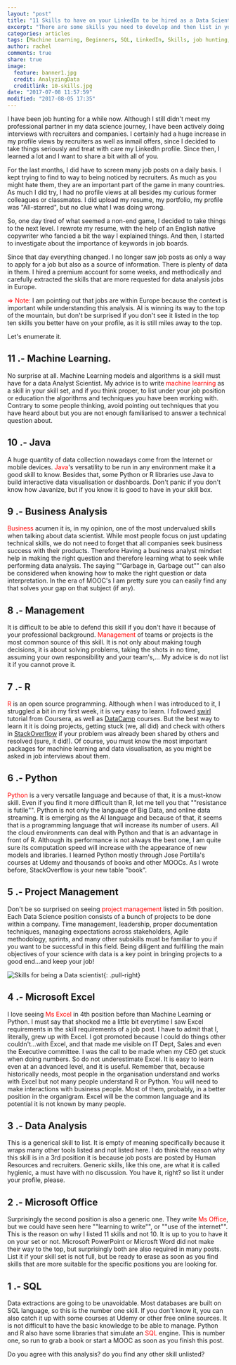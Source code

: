 ```yaml
---
layout: "post"
title: "11 Skills to have on your LinkedIn to be hired as a Data Scientist"
excerpt: "There are some skills you need to develop and then list in your linkedin profile that will help in your job hunting. Are you ready to know which ones?"
categories: articles
tags: [Machine Learning, Beginners, SQL, LinkedIn, Skills, job hunting, Excel, Data Science]
author: rachel
comments: true
share: true
image:
  feature: banner1.jpg
  credit: AnalyzingData
  creditlink: 10-skills.jpg
date: "2017-07-08 11:57:59"
modified: "2017-08-05 17:35"
---
```


I have been job hunting for a while now. Although I still didn't meet my professional partner in my data science journey, I have been actively doing interviews with recruiters and companies. I certainly had a huge increase in my profile views by recruiters as well as inmail offers, since I decided to take things seriously and treat with care my LinkedIn profile. Since then, I learned a lot and I want to share a bit with all of you.

For the last months, I did have to screen many job posts on a daily basis. I kept trying to find to way to being noticed by recruiters. As much as you might hate them, they are an important part of the game in many countries. As much I did try, I had no profile views at all besides my curious former colleagues or classmates. I did upload my resume, my portfolio, my profile was "All-starred", but no clue what I was doing wrong.

So, one day tired of what seemed a non-end game, I decided to take things to the next level. I rewrote my resume, with the help of an English native copywriter who fancied a bit the way I explained things. And then, I started to investigate about the importance of keywords in job boards.

Since that day everything changed. I no longer saw job posts as only a way to apply for a job but also as a source of information. There is plenty of data in them. I hired a premium account for some weeks, and methodically and carefully extracted the skills that are more requested for data analysis jobs in Europe.

<span style="color:red">⇒ Note:</span> I am pointing out that jobs are within Europe because the context is important while understanding this analysis. AI is winning its way to the top of the mountain, but don't be surprised if you don't see it listed in the top ten skills you better have on your profile, as it is still miles away to the top.

Let's enumerate it.

## 11 .- Machine Learning.

No surprise at all. Machine Learning models and algorithms is a skill must have for a data Analyst Scientist. My advice is to write <span style="color:red"> machine learning</span> as a skill in your skill set, and if you think proper, to list under your job position or education the algorithms and techniques you have been working with. Contrary to some people thinking, avoid pointing out techniques that you have heard about but you are not enough familiarised to answer a technical question about.

## 10 .- Java

A huge quantity of data collection nowadays come from the Internet or mobile devices. <span style="color:red">Java</span>'s versatility to be run in any environment make it a good skill to know. Besides that, some Python or R libraries use Java to build interactive data visualisation or dashboards. Don't panic if you don't know how Javanize, but if you know it is good to have in your skill box.

## 9 .- Business Analysis

<span style="color:red">Business</span> acumen it is, in my opinion, one of the most undervalued skills when talking about data scientist. While most people focus on just updating technical skills, we do not need to forget that all companies seek business success with their products. Therefore Having a business analyst mindset help in making the right question and therefore learning what to seek while performing data analysis. The saying ""Garbage in, Garbage out"" can also be considered when knowing how to make the right question or data interpretation. In the era of MOOC's I am pretty sure you can easily find any that solves your gap on that subject (if any).

## 8 .- Management

It is difficult to be able to defend this skill if you don't have it because of your professional background. <span style="color:red">Management</span> of teams or projects is the most common source of this skill. It is not only about making tough decisions, it is about solving problems, taking the shots in no time, assuming your own responsibility and your team's,...
My advice is do not list it if you cannot prove it.

## 7 .- R

<span style="color:red">R</span> is an open source programming. Although when I was introduced to it, I struggled a bit in my first week, it is very easy to learn. I followed [swirl][def13643] tutorial from Coursera, as well as [DataCamp][311043ca] courses. But the best way to learn it it is doing projects, getting stuck (we, all did) and check with others in [StackOverflow][8c076d19] if your problem was already been shared by others and resolved (sure, it did!). Of course, you must know the most important packages for machine learning and data visualisation, as you might be asked in job interviews about them.

  [def13643]: http://swirlstats.com/ "Swirl"
  [311043ca]: https://www.datacamp.com/ "DataCamp"
  [8c076d19]: https://stackoverflow.com/ "StackOverFlow"

## 6 .- Python

<span style="color:red">Python</span> is a very versatile language and because of that, it is a must-know skill. Even if you find it more difficult than R, let me tell you that ""resistance is futile"". Python is not only the language of Big Data, and online data streaming. It is emerging as the AI language and because of that, it seems that is a programming language that will increase its number of users. All the cloud environments can deal with Python and that is an advantage in front of R. Although its performance is not always the best one, I am quite sure its computation speed will increase with the appearance of new models and libraries.
I learned Python mostly through Jose Portilla's courses at Udemy and thousands of books and other MOOCs. As I wrote before, StackOverflow is your new table "book".

## 5 .- Project Management

Don't be so surprised on seeing <span style="color:red">project management </span>listed in 5th position. Each Data Science position consists of a bunch of projects to be done within a company. Time management, leadership, proper documentation techniques, managing expectations across stakeholders, Agile methodology, sprints, and many other subskills must be familiar to you if you want to be successful in this field. Being diligent and fulfilling the main objectives of your science with data is a key point in bringing projects to a good end...and keep your job!

![Skills for being a Data scientist]({{site.url}}/images/10-skills.JPG){: .pull-right}

## 4 .- Microsoft Excel

I love seeing <span style="color:red">Ms Excel</span>  in 4th position before than Machine Learning or Python. I must say that shocked me a little bit everytime I saw Excel requirements in the skill requirements of a job post. I have to admit that I, literally, grew up with Excel. I got promoted because I could do things other couldn't...with Excel, and that made me visible on IT Dept, Sales and even the Executive committee. I was the call to be made when my CEO get stuck when doing numbers. So do not underestimate Excel. It is easy to learn even at an advanced level, and it is useful. Remember that, because historically needs, most people in the organisation understand and works with Excel but not many people understand R or Python. You will need to make interactions with business people. Most of them, probably, in a better position in the organigram. Excel will be the common language and its potential it is not known by many people.

## 3 .- Data Analysis

This is a generical skill to list. It is empty of meaning specifically because it wraps many other tools listed and not listed here. I do think the reason why this skill is in a 3rd position it is because job posts are posted by Human Resources and recruiters. Generic skills, like this one, are what it is called hygienic, a must have with no discussion. You have it, right? so list it under your profile, please.

## 2 .- Microsoft Office

Surprisingly the second position is also a generic one. They write <span style="color:red">Ms Office</span>, but we could have seen here ""learning to write"", or ""use of the internet"". This is the reason on why I listed 11 skills and not 10. It is up to you to have it on your set or not. Microsoft PowerPoint or Microsft Word did not make their way to the top, but surprisingly both are also required in many posts. List it if your skill set is not full, but be ready to erase as soon as you find skills that are more suitable for the specific positions you are looking for.

## 1 .- SQL

Data extractions are going to be unavoidable. Most databases are built on SQL language, so this is the number one skill. If you don't know it, you can also catch it up with some courses at Udemy or other free online sources. It is not difficult to have the basic knowledge to be able to manage. Python and R also have some libraries that simulate an <span style="color:red">SQL</span> engine. This is number one, so run to grab a book or start a MOOC as soon as you finish this post.

Do you agree with this analysis? do you find any other skill unlisted?
